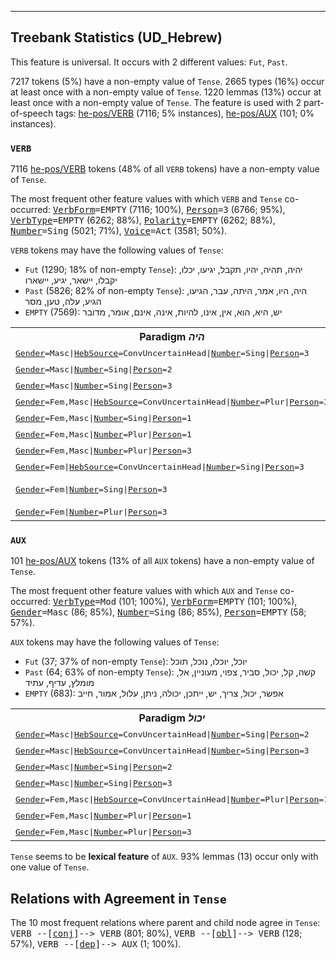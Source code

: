 

--------------------------------------------------------------------------------

## Treebank Statistics (UD_Hebrew)

This feature is universal.
It occurs with 2 different values: `Fut`, `Past`.

7217 tokens (5%) have a non-empty value of `Tense`.
2665 types (16%) occur at least once with a non-empty value of `Tense`.
1220 lemmas (13%) occur at least once with a non-empty value of `Tense`.
The feature is used with 2 part-of-speech tags: [he-pos/VERB]() (7116; 5% instances), [he-pos/AUX]() (101; 0% instances).

### `VERB`

7116 [he-pos/VERB]() tokens (48% of all `VERB` tokens) have a non-empty value of `Tense`.

The most frequent other feature values with which `VERB` and `Tense` co-occurred: <tt><a href="VerbForm.html">VerbForm</a>=EMPTY</tt> (7116; 100%), <tt><a href="Person.html">Person</a>=3</tt> (6766; 95%), <tt><a href="VerbType.html">VerbType</a>=EMPTY</tt> (6262; 88%), <tt><a href="Polarity.html">Polarity</a>=EMPTY</tt> (6262; 88%), <tt><a href="Number.html">Number</a>=Sing</tt> (5021; 71%), <tt><a href="Voice.html">Voice</a>=Act</tt> (3581; 50%).

`VERB` tokens may have the following values of `Tense`:

* `Fut` (1290; 18% of non-empty `Tense`): יהיה, תהיה, יהיו, תקבל, יגיעו, יכלו, יקבלו, יישאר, יגיע, יישארו
* `Past` (5826; 82% of non-empty `Tense`): היה, היו, אמר, היתה, עבר, הגיעו, הגיע, עלה, טען, מסר
* `EMPTY` (7569): יש, היא, הוא, אין, אינו, להיות, אינה, אינם, אומר, מדובר

<table>
  <tr><th>Paradigm <i>היה</i></th><th><tt>Fut</tt></th><th><tt>Past</tt></th></tr>
  <tr><td><tt><a href="Gender.html">Gender</a>=Masc|<a href="HebSource.html">HebSource</a>=ConvUncertainHead|<a href="Number.html">Number</a>=Sing|<a href="Person.html">Person</a>=3</tt></td><td></td><td>היה</td></tr>
  <tr><td><tt><a href="Gender.html">Gender</a>=Masc|<a href="Number.html">Number</a>=Sing|<a href="Person.html">Person</a>=2</tt></td><td>תהיה</td><td>היית</td></tr>
  <tr><td><tt><a href="Gender.html">Gender</a>=Masc|<a href="Number.html">Number</a>=Sing|<a href="Person.html">Person</a>=3</tt></td><td>יהיה</td><td>היה</td></tr>
  <tr><td><tt><a href="Gender.html">Gender</a>=Fem,Masc|<a href="HebSource.html">HebSource</a>=ConvUncertainHead|<a href="Number.html">Number</a>=Plur|<a href="Person.html">Person</a>=3</tt></td><td></td><td>היו</td></tr>
  <tr><td><tt><a href="Gender.html">Gender</a>=Fem,Masc|<a href="Number.html">Number</a>=Sing|<a href="Person.html">Person</a>=1</tt></td><td></td><td>הייתי</td></tr>
  <tr><td><tt><a href="Gender.html">Gender</a>=Fem,Masc|<a href="Number.html">Number</a>=Plur|<a href="Person.html">Person</a>=1</tt></td><td>נהיה</td><td>היינו</td></tr>
  <tr><td><tt><a href="Gender.html">Gender</a>=Fem,Masc|<a href="Number.html">Number</a>=Plur|<a href="Person.html">Person</a>=3</tt></td><td>יהיו</td><td>היו</td></tr>
  <tr><td><tt><a href="Gender.html">Gender</a>=Fem|<a href="HebSource.html">HebSource</a>=ConvUncertainHead|<a href="Number.html">Number</a>=Sing|<a href="Person.html">Person</a>=3</tt></td><td>תהיה</td><td>היתה</td></tr>
  <tr><td><tt><a href="Gender.html">Gender</a>=Fem|<a href="Number.html">Number</a>=Sing|<a href="Person.html">Person</a>=3</tt></td><td>תהיה</td><td>היתה, הייתה</td></tr>
  <tr><td><tt><a href="Gender.html">Gender</a>=Fem|<a href="Number.html">Number</a>=Plur|<a href="Person.html">Person</a>=3</tt></td><td>תהיינה</td><td></td></tr>
</table>

### `AUX`

101 [he-pos/AUX]() tokens (13% of all `AUX` tokens) have a non-empty value of `Tense`.

The most frequent other feature values with which `AUX` and `Tense` co-occurred: <tt><a href="VerbType.html">VerbType</a>=Mod</tt> (101; 100%), <tt><a href="VerbForm.html">VerbForm</a>=EMPTY</tt> (101; 100%), <tt><a href="Gender.html">Gender</a>=Masc</tt> (86; 85%), <tt><a href="Number.html">Number</a>=Sing</tt> (86; 85%), <tt><a href="Person.html">Person</a>=EMPTY</tt> (58; 57%).

`AUX` tokens may have the following values of `Tense`:

* `Fut` (37; 37% of non-empty `Tense`): יוכל, יוכלו, נוכל, תוכל
* `Past` (64; 63% of non-empty `Tense`): קשה, קל, יכול, סביר, צפוי, מעוניין, אל, מומלץ, עדיף, עתיד
* `EMPTY` (683): אפשר, יכול, צריך, יש, ייתכן, יכולה, ניתן, עלול, אמור, חייב

<table>
  <tr><th>Paradigm <i>יכול</i></th><th><tt>Fut</tt></th><th><tt>Past</tt></th></tr>
  <tr><td><tt><a href="Gender.html">Gender</a>=Masc|<a href="HebSource.html">HebSource</a>=ConvUncertainHead|<a href="Number.html">Number</a>=Sing|<a href="Person.html">Person</a>=2</tt></td><td>יוכל</td><td></td></tr>
  <tr><td><tt><a href="Gender.html">Gender</a>=Masc|<a href="HebSource.html">HebSource</a>=ConvUncertainHead|<a href="Number.html">Number</a>=Sing|<a href="Person.html">Person</a>=3</tt></td><td></td><td>יכול</td></tr>
  <tr><td><tt><a href="Gender.html">Gender</a>=Masc|<a href="Number.html">Number</a>=Sing|<a href="Person.html">Person</a>=2</tt></td><td>יוכל</td><td></td></tr>
  <tr><td><tt><a href="Gender.html">Gender</a>=Masc|<a href="Number.html">Number</a>=Sing|<a href="Person.html">Person</a>=3</tt></td><td></td><td>יכול</td></tr>
  <tr><td><tt><a href="Gender.html">Gender</a>=Fem,Masc|<a href="HebSource.html">HebSource</a>=ConvUncertainHead|<a href="Number.html">Number</a>=Plur|<a href="Person.html">Person</a>=1</tt></td><td>נוכל</td><td></td></tr>
  <tr><td><tt><a href="Gender.html">Gender</a>=Fem,Masc|<a href="Number.html">Number</a>=Plur|<a href="Person.html">Person</a>=1</tt></td><td>נוכל</td><td></td></tr>
  <tr><td><tt><a href="Gender.html">Gender</a>=Fem,Masc|<a href="Number.html">Number</a>=Plur|<a href="Person.html">Person</a>=3</tt></td><td>יוכלו</td><td></td></tr>
</table>

`Tense` seems to be **lexical feature** of `AUX`. 93% lemmas (13) occur only with one value of `Tense`.

## Relations with Agreement in `Tense`

The 10 most frequent relations where parent and child node agree in `Tense`:
<tt>VERB --[<a href="../dep/conj.html">conj</a>]--> VERB</tt> (801; 80%),
<tt>VERB --[<a href="../dep/obl.html">obl</a>]--> VERB</tt> (128; 57%),
<tt>VERB --[<a href="../dep/dep.html">dep</a>]--> AUX</tt> (1; 100%).

